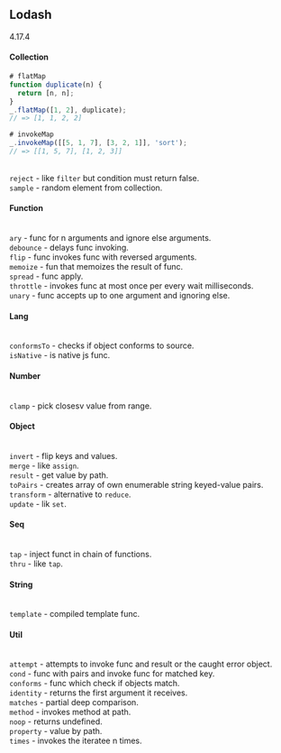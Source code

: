 Lodash
-
4.17.4

#### Collection

````js
# flatMap
function duplicate(n) {
  return [n, n];
}
_.flatMap([1, 2], duplicate);
// => [1, 1, 2, 2]

# invokeMap
_.invokeMap([[5, 1, 7], [3, 2, 1]], 'sort');
// => [[1, 5, 7], [1, 2, 3]]
````

<br>`reject` - like `filter` but condition must return false.
<br>`sample` - random element from collection.

#### Function

<br>`ary` - func for n arguments and ignore else arguments.
<br>`debounce` - delays func invoking.
<br>`flip` - func invokes func with reversed arguments.
<br>`memoize` - fun that memoizes the result of func.
<br>`spread` - func apply.
<br>`throttle` - invokes func at most once per every wait milliseconds.
<br>`unary` - func accepts up to one argument and ignoring else.

#### Lang

<br>`conformsTo` - checks if object conforms to source.
<br>`isNative` - is native js func.

#### Number

<br>`clamp` - pick closesv value from range.

#### Object

<br>`invert` - flip keys and values.
<br>`merge` - like `assign`.
<br>`result` - get value by path.
<br>`toPairs` - creates array of own enumerable string keyed-value pairs.
<br>`transform` - alternative to `reduce`.
<br>`update` - lik `set`.

#### Seq

<br>`tap` - inject funct in chain of functions.
<br>`thru` - like `tap`.

#### String

<br>`template` - compiled template func.

#### Util

<br>`attempt` - attempts to invoke func and result or the caught error object.
<br>`cond` - func with pairs and invoke func for matched key.
<br>`conforms` - func which check if objects match.
<br>`identity` - returns the first argument it receives.
<br>`matches` - partial deep comparison.
<br>`method` - invokes method at path.
<br>`noop` - returns undefined.
<br>`property` - value by path.
<br>`times` - invokes the iteratee n times.
